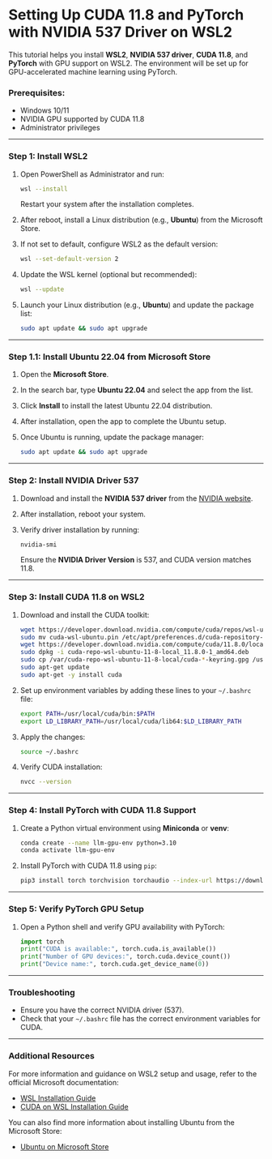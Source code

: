 # Setting Up CUDA 11.8 and PyTorch with NVIDIA 537 Driver on WSL2

This tutorial helps you install **WSL2**, **NVIDIA 537 driver**, **CUDA 11.8**, and **PyTorch** with GPU support on WSL2. The environment will be set up for GPU-accelerated machine learning using PyTorch.

### Prerequisites:
- Windows 10/11
- NVIDIA GPU supported by CUDA 11.8
- Administrator privileges

---

### Step 1: Install WSL2

1. Open PowerShell as Administrator and run:

    ```bash
    wsl --install
    ```

    Restart your system after the installation completes.

2. After reboot, install a Linux distribution (e.g., **Ubuntu**) from the Microsoft Store.

3. If not set to default, configure WSL2 as the default version:

    ```bash
    wsl --set-default-version 2
    ```

4. Update the WSL kernel (optional but recommended):

    ```bash
    wsl --update
    ```

5. Launch your Linux distribution (e.g., **Ubuntu**) and update the package list:

    ```bash
    sudo apt update && sudo apt upgrade
    ```

---

### Step 1.1: Install Ubuntu 22.04 from Microsoft Store

1. Open the **Microsoft Store**.
2. In the search bar, type **Ubuntu 22.04** and select the app from the list.
3. Click **Install** to install the latest Ubuntu 22.04 distribution.
4. After installation, open the app to complete the Ubuntu setup.
5. Once Ubuntu is running, update the package manager:

    ```bash
    sudo apt update && sudo apt upgrade
    ```

---

### Step 2: Install NVIDIA Driver 537

1. Download and install the **NVIDIA 537 driver** from the [NVIDIA website](https://www.nvidia.com/Download/driverResults.aspx/212729/en-us).
2. After installation, reboot your system.
3. Verify driver installation by running:

    ```bash
    nvidia-smi
    ```

    Ensure the **NVIDIA Driver Version** is 537, and CUDA version matches 11.8.

---

### Step 3: Install CUDA 11.8 on WSL2

1. Download and install the CUDA toolkit:

    ```bash
    wget https://developer.download.nvidia.com/compute/cuda/repos/wsl-ubuntu/x86_64/cuda-wsl-ubuntu.pin
    sudo mv cuda-wsl-ubuntu.pin /etc/apt/preferences.d/cuda-repository-pin-600
    wget https://developer.download.nvidia.com/compute/cuda/11.8.0/local_installers/cuda-repo-wsl-ubuntu-11-8-local_11.8.0-1_amd64.deb
    sudo dpkg -i cuda-repo-wsl-ubuntu-11-8-local_11.8.0-1_amd64.deb
    sudo cp /var/cuda-repo-wsl-ubuntu-11-8-local/cuda-*-keyring.gpg /usr/share/keyrings/
    sudo apt-get update
    sudo apt-get -y install cuda
    ```

2. Set up environment variables by adding these lines to your `~/.bashrc` file:

    ```bash
    export PATH=/usr/local/cuda/bin:$PATH
    export LD_LIBRARY_PATH=/usr/local/cuda/lib64:$LD_LIBRARY_PATH
    ```

3. Apply the changes:

    ```bash
    source ~/.bashrc
    ```

4. Verify CUDA installation:

    ```bash
    nvcc --version
    ```

---

### Step 4: Install PyTorch with CUDA 11.8 Support

1. Create a Python virtual environment using **Miniconda** or **venv**:

    ```bash
    conda create --name llm-gpu-env python=3.10
    conda activate llm-gpu-env
    ```

2. Install PyTorch with CUDA 11.8 using `pip`:

    ```bash
    pip3 install torch torchvision torchaudio --index-url https://download.pytorch.org/whl/cu118
    ```

---

### Step 5: Verify PyTorch GPU Setup

1. Open a Python shell and verify GPU availability with PyTorch:

    ```python
    import torch
    print("CUDA is available:", torch.cuda.is_available())
    print("Number of GPU devices:", torch.cuda.device_count())
    print("Device name:", torch.cuda.get_device_name(0))
    ```

---

### Troubleshooting
- Ensure you have the correct NVIDIA driver (537).
- Check that your `~/.bashrc` file has the correct environment variables for CUDA.

---

### Additional Resources

For more information and guidance on WSL2 setup and usage, refer to the official Microsoft documentation:
- [WSL Installation Guide](https://docs.microsoft.com/en-us/windows/wsl/install)
- [CUDA on WSL Installation Guide](https://docs.nvidia.com/cuda/wsl-user-guide/index.html)

You can also find more information about installing Ubuntu from the Microsoft Store:
- [Ubuntu on Microsoft Store](https://ubuntu.com/wsl)
